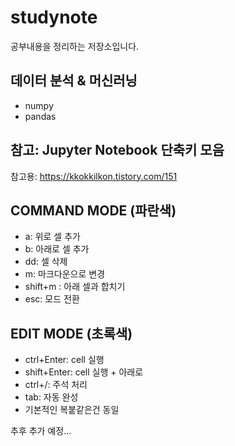 studynote
===

공부내용을 정리하는 저장소입니다.


데이터 분석 & 머신러닝
---
* numpy
* pandas


참고: Jupyter Notebook 단축키 모음
---
참고용: https://kkokkilkon.tistory.com/151

COMMAND MODE (파란색)
---
* a: 위로 셀 추가
* b: 아래로 셀 추가
* dd: 셀 삭제
* m: 마크다운으로 변경
* shift+m : 아래 셀과 합치기
* esc: 모드 전환

EDIT MODE (초록색)
---
* ctrl+Enter: cell 실행
* shift+Enter: cell 실행 + 아래로
* ctrl+/: 주석 처리
* tab: 자동 완성
* 기본적인 복붙같은건 동일

추후 추가 예정...
